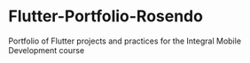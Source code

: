 # Flutter-Portfolio-Rosendo
Portfolio of Flutter projects and practices for the Integral Mobile Development course
